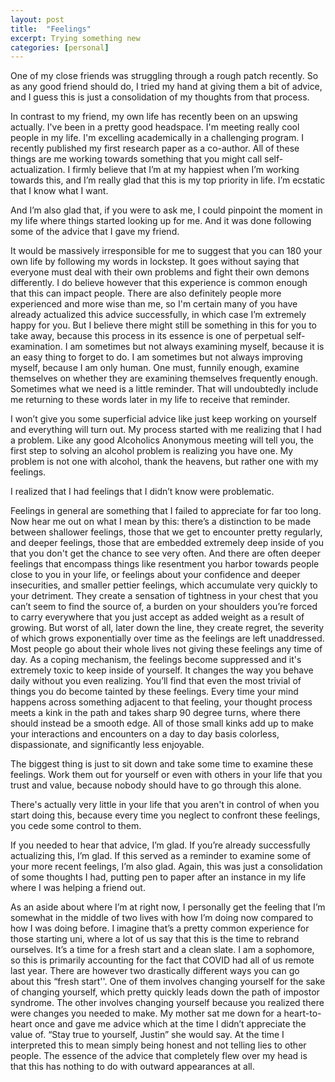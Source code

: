 ```yaml
---
layout: post
title:  "Feelings"
excerpt: Trying something new
categories: [personal]
---
```

One of my close friends was struggling through a rough patch recently. So as any good friend should do, I tried my hand at giving them a bit of advice, and I guess this is just a consolidation of my thoughts from that process.

In contrast to my friend, my own life has recently been on an upswing actually. I've been in a pretty good headspace. I'm meeting really cool people in my life. I'm excelling academically in a challenging program. I recently published my first research paper as a co-author. All of these things are me working towards something that you might call self-actualization. I firmly believe that I’m at my happiest when I’m working towards this, and I’m really glad that this is my top priority in life. I’m ecstatic that I know what I want.

And I’m also glad that, if you were to ask me, I could pinpoint the moment in my life where things started looking up for me. And it was done following some of the advice that I gave my friend.

It would be massively irresponsible for me to suggest that you can 180 your own life by following my words in lockstep. It goes without saying that everyone must deal with their own problems and fight their own demons differently. I do believe however that this experience is common enough that this can impact people. There are also definitely people more experienced and more wise than me, so I'm certain many of you have already actualized this advice successfully, in which case I’m extremely happy for you. But I believe there might still be something in this for you to take away, because this process in its essence is one of perpetual self-examination. I am sometimes but not always examining myself, because it is an easy thing to forget to do. I am sometimes but not always improving myself, because I am only human. One must, funnily enough, examine themselves on whether they are examining themselves frequently enough. Sometimes what we need is a little reminder. That will undoubtedly include me returning to these words later in my life to receive that reminder.

I won’t give you some superficial advice like just keep working on yourself and everything will turn out. My process started with me realizing that I had a problem. Like any good Alcoholics Anonymous meeting will tell you, the first step to solving an alcohol problem is realizing you have one. My problem is not one with alcohol, thank the heavens, but rather one with my feelings. 

I realized that I had feelings that I didn’t know were problematic. 

Feelings in general are something that I failed to appreciate for far too long. Now hear me out on what I mean by this: there’s a distinction to be made between shallower feelings, those that we get to encounter pretty regularly, and deeper feelings, those that are embedded extremely deep inside of you that you don't get the chance to see very often. And there are often deeper feelings that encompass things like resentment you harbor towards people close to you in your life, or feelings about your confidence and deeper insecurities, and smaller pettier feelings, which accumulate very quickly to your detriment. They create a sensation of tightness in your chest that you can’t seem to find the source of, a burden on your shoulders you’re forced to carry everywhere that you just accept as added weight as a result of growing. But worst of all, later down the line, they create regret, the severity of which grows exponentially over time as the feelings are left unaddressed. Most people go about their whole lives not giving these feelings any time of day. As a coping mechanism, the feelings become suppressed and it's extremely toxic to keep inside of yourself. It changes the way you behave daily without you even realizing. You’ll find that even the most trivial of things you do become tainted by these feelings. Every time your mind happens across something adjacent to that feeling, your thought process meets a kink in the path and takes sharp 90 degree turns, where there should instead be a smooth edge. All of those small kinks add up to make your interactions and encounters on a day to day basis colorless, dispassionate, and significantly less enjoyable. 

The biggest thing is just to sit down and take some time to examine these feelings. Work them out for yourself or even with others in your life that you trust and value, because nobody should have to go through this alone.

There's actually very little in your life that you aren't in control of when you start doing this, because every time you neglect to confront these feelings, you cede some control to them. 

If you needed to hear that advice, I’m glad. If you’re already successfully actualizing this, I’m glad. If this served as a reminder to examine some of your more recent feelings, I’m also glad. Again, this was just a consolidation of some thoughts I had, putting pen to paper after an instance in my life where I was helping a friend out.

As an aside about where I’m at right now, I personally get the feeling that I’m somewhat in the middle of two lives with how I’m doing now compared to how I was doing before. I imagine that’s a pretty common experience for those starting uni, where a lot of us say that this is the time to rebrand ourselves. It’s a time for a fresh start and a clean slate. I am a sophomore, so this is primarily accounting for the fact that COVID had all of us remote last year. There are however two drastically different ways you can go about this “fresh start''. One of them involves changing yourself for the sake of changing yourself, which pretty quickly leads down the path of impostor syndrome. The other involves changing yourself because you realized there were changes you needed to make. My mother sat me down for a heart-to-heart once and gave me advice which at the time I didn’t appreciate the value of. “Stay true to yourself, Justin” she would say. At the time I interpreted this to mean simply being honest and not telling lies to other people. The essence of the advice that completely flew over my head is that this has nothing to do with outward appearances at all.

